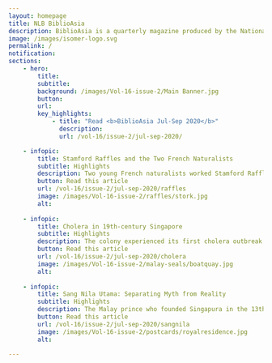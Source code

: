 ```yaml
---
layout: homepage
title: NLB BiblioAsia
description: BiblioAsia is a quarterly magazine produced by the National Library of Singapore
image: /images/isomer-logo.svg
permalink: /
notification: 
sections:
    - hero:
        title: 
        subtitle:
        background: /images/Vol-16-issue-2/Main Banner.jpg
        button:
        url:
        key_highlights:
            - title: "Read <b>BiblioAsia Jul-Sep 2020</b>"
              description:
              url: /vol-16/issue-2/jul-sep-2020/

    - infopic:
        title: Stamford Raffles and the Two French Naturalists
        subtitle: Highlights
        description: Two young French naturalists worked Stamford Raffles starting December 1818. They worked for him for a little over a year and were with him when he paid his first visit to Singapore.
        button: Read this article
        url: /vol-16/issue-2/jul-sep-2020/raffles
        image: /images/Vol-16-issue-2/raffles/stork.jpg
        alt:
        
    - infopic:
        title: Cholera in 19th-century Singapore
        subtitle: Highlights
        description: The colony experienced its first cholera outbreak in 1841 and several epidemics in the decades thereafter. We examine how the battle against this deadly illness was won.
        button: Read this article
        url: /vol-16/issue-2/jul-sep-2020/cholera
        image: /images/Vol-16-issue-2/malay-seals/boatquay.jpg
        alt:
    
    - infopic:
        title: Sang Nila Utama: Separating Myth from Reality
        subtitle: Highlights
        description: The Malay prince who founded Singapura in the 13th-century is a controversial figure helped established the legitimacy of the Melaka Sultanate.
        button: Read this article
        url: /vol-16/issue-2/jul-sep-2020/sangnila
        image: /images/Vol-16-issue-2/postcards/royalresidence.jpg
        alt:      

---
```


